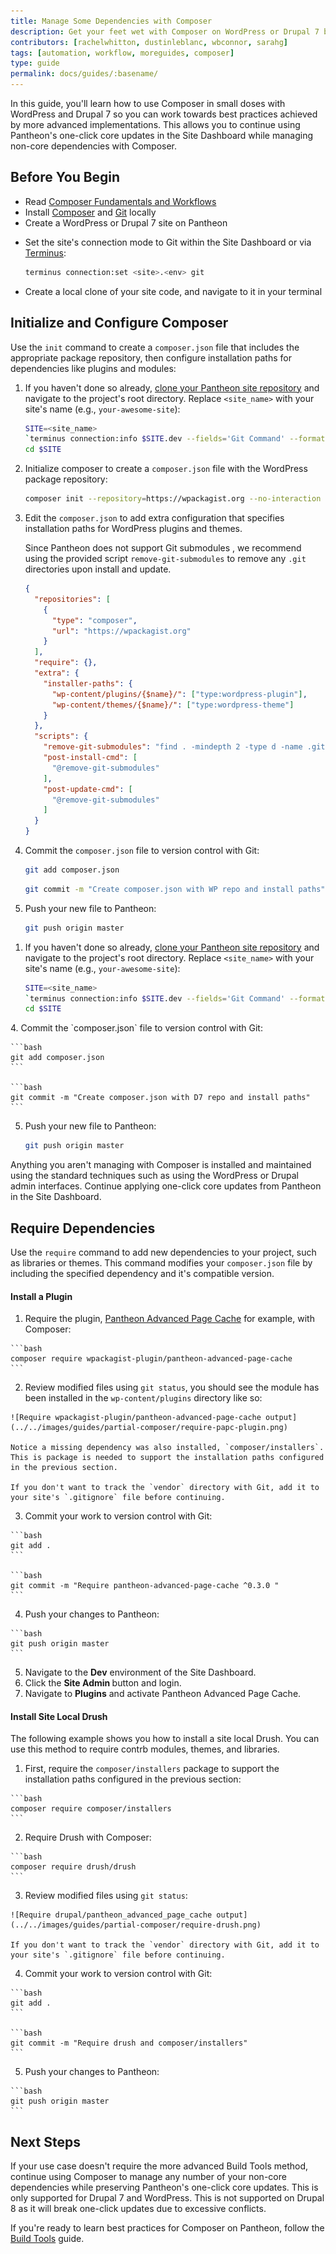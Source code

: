```yaml
---
title: Manage Some Dependencies with Composer
description: Get your feet wet with Composer on WordPress or Drupal 7 before going all in.
contributors: [rachelwhitton, dustinleblanc, wbconnor, sarahg]
tags: [automation, workflow, moreguides, composer]
type: guide
permalink: docs/guides/:basename/
---
```

In this guide, you'll learn how to use Composer in small doses with WordPress and Drupal 7 so you can work towards best practices achieved by more advanced implementations. This allows you to continue using Pantheon's one-click core updates in the Site Dashboard while managing non-core dependencies with Composer.

## Before You Begin
- Read [Composer Fundamentals and Workflows](/composer/)
- Install [Composer](https://getcomposer.org/doc/00-intro.md#installation-linux-unix-osx) and [Git](https://git-scm.com/downloads) locally
- Create a WordPress or Drupal 7 site on Pantheon

  
<Partial file="notes/partial-composer-adoption-warning.md" />


- Set the site's connection mode to Git within the Site Dashboard or via [Terminus](/terminus):

  ```bash
  terminus connection:set <site>.<env> git
  ```

- Create a local clone of your site code, and navigate to it in your terminal


## Initialize and Configure Composer
Use the `init` command to create a `composer.json` file that includes the appropriate package repository, then configure installation paths for dependencies like plugins and modules:

<TabList>

<Tab title="WordPress" id="wp-init" active={true}>

1. If you haven't done so already, [clone your Pantheon site repository](/git/#clone-your-site-codebase) and navigate to the project's root directory. Replace `<site_name>` with your site's name (e.g., `your-awesome-site`):

      ```bash
      SITE=<site_name>
      `terminus connection:info $SITE.dev --fields='Git Command' --format=string`
      cd $SITE
      ```
2. Initialize composer to create a `composer.json` file with the WordPress package repository:

     ```bash
     composer init --repository=https://wpackagist.org --no-interaction
     ```
3. Edit the `composer.json` to add extra configuration that specifies installation paths for WordPress plugins and themes.

    <Alert title="Note" type="info">

    Since Pantheon does not support Git submodules <a class="pop" rel="popover" data-proofer-ignore data-toggle="popover" data-html="true" data-title="Git submodules" data-content="Some Composer packages are added as Git submodules, which place a Git repository within a subdirectory of your site’s repository."><em class="fa fa-info-circle"></em></a>, we recommend using the provided script `remove-git-submodules` to remove any `.git` directories upon install and update.

    </Alert>

    ```json
    {
      "repositories": [
        {
          "type": "composer",
          "url": "https://wpackagist.org"
        }
      ],
      "require": {},
      "extra": {
        "installer-paths": {
          "wp-content/plugins/{$name}/": ["type:wordpress-plugin"],
          "wp-content/themes/{$name}/": ["type:wordpress-theme"]
        }
      },
      "scripts": {
        "remove-git-submodules": "find . -mindepth 2 -type d -name .git | xargs rm -rf",
        "post-install-cmd": [
          "@remove-git-submodules"
        ],
        "post-update-cmd": [
          "@remove-git-submodules"
        ]
      }
    }
    ```

4. Commit the `composer.json` file to version control with Git:

     ```bash
     git add composer.json
     ```

     ```bash
     git commit -m "Create composer.json with WP repo and install paths"
     ```

5. Push your new file to Pantheon:

     ```bash
     git push origin master
     ```

</Tab>

<Tab title="Drupal 7" id="d7-init">

1. If you haven't done so already, [clone your Pantheon site repository](/git/#clone-your-site-codebase) and navigate to the project's root directory. Replace `<site_name>` with your site's name (e.g., `your-awesome-site`):

    ```bash
    SITE=<site_name>
    `terminus connection:info $SITE.dev --fields='Git Command' --format=string`
    cd $SITE
    ```
<Partial file="d7-composer-init.md" />
4. Commit the `composer.json` file to version control with Git:

    ```bash
    git add composer.json
    ```

    ```bash
    git commit -m "Create composer.json with D7 repo and install paths"
    ```
5. Push your new file to Pantheon:

    ```bash
    git push origin master
    ```

</Tab>

</TabList>

Anything you aren't managing with Composer is installed and maintained using the standard techniques such as using the WordPress or Drupal admin interfaces. Continue applying one-click core updates from Pantheon in the Site Dashboard.

## Require Dependencies
Use the `require` command to add new dependencies to your project, such as libraries or themes. This command modifies your `composer.json` file by including the specified dependency and it's compatible version.

<TabList>

<Tab title="WordPress" id="wp-require-papc-id" active={true}>

  #### Install a Plugin
  1. Require the plugin, [Pantheon Advanced Page Cache](https://wordpress.org/plugins/pantheon-advanced-page-cache/) for example, with Composer:

    ```bash
    composer require wpackagist-plugin/pantheon-advanced-page-cache
    ```
  2. Review modified files using `git status`, you should see the module has been installed in the `wp-content/plugins` directory like so:

    ![Require wpackagist-plugin/pantheon-advanced-page-cache output](../../images/guides/partial-composer/require-papc-plugin.png)

    Notice a missing dependency was also installed, `composer/installers`. This is package is needed to support the installation paths configured in the previous section.

    If you don't want to track the `vendor` directory with Git, add it to your site's `.gitignore` file before continuing.
  3. Commit your work to version control with Git:

    ```bash
    git add .
    ```

    ```bash
    git commit -m "Require pantheon-advanced-page-cache ^0.3.0 "
    ```
  4. Push your changes to Pantheon:

    ```bash
    git push origin master
    ```
  5. Navigate to the **<span class="glyphicons glyphicons-wrench"></span> Dev** environment of the Site Dashboard.
  6. Click the **Site Admin <span class="glyphicons glyphicons-new-window-alt"></span>** button and login.
  7. Navigate to **Plugins** and activate Pantheon Advanced Page Cache.

</Tab>

<Tab title="Drupal 7" id="d7-require-papc-id">

  #### Install Site Local Drush
  The following example shows you how to install a site local Drush. You can use this method to require contrb modules, themes, and libraries.

  1. First, require the `composer/installers` package to support the installation paths configured in the previous section:

    ```bash
    composer require composer/installers
    ```
  2. Require Drush with Composer:

    ```bash
    composer require drush/drush
    ```
  3. Review modified files using `git status`:

    ![Require drupal/pantheon_advanced_page_cache output](../../images/guides/partial-composer/require-drush.png)

    If you don't want to track the `vendor` directory with Git, add it to your site's `.gitignore` file before continuing.
  4. Commit your work to version control with Git:

    ```bash
    git add .
    ```

    ```bash
    git commit -m "Require drush and composer/installers"
    ```
  5. Push your changes to Pantheon:

    ```bash
    git push origin master
    ```

</Tab>

</TabList>

## Next Steps
If your use case doesn't require the more advanced Build Tools method, continue using Composer to manage any number of your non-core dependencies while preserving Pantheon's one-click core updates. This is only supported for Drupal 7 and WordPress. This is not supported on Drupal 8 as it will break one-click updates due to excessive conflicts.

If you're ready to learn best practices for Composer on Pantheon, follow the [Build Tools](/guides/build-tools/) guide.
